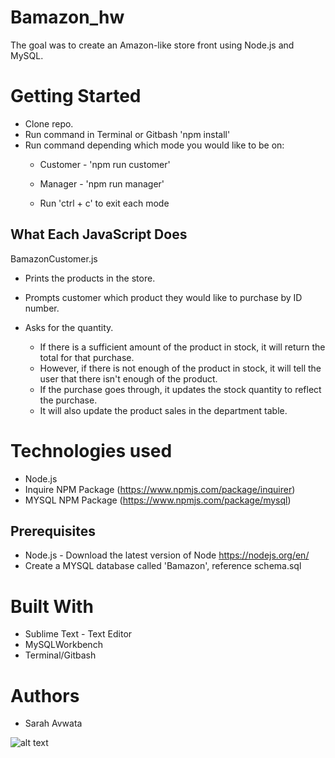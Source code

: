 # Bamazon_hw
The goal was to create an Amazon-like store front using Node.js and MySQL.

# Getting Started
* Clone repo.
* Run command in Terminal or Gitbash 'npm install'
* Run command depending which mode you would like to be on:
   * Customer - 'npm run customer'
   * Manager - 'npm run manager'

   * Run 'ctrl + c' to exit each mode

## What Each JavaScript Does
BamazonCustomer.js

* Prints the products in the store.

* Prompts customer which product they would like to purchase by ID number.

* Asks for the quantity.

     * If there is a sufficient amount of the product in stock, it will return the total for that purchase.
     * However, if there is not enough of the product in stock, it will tell the user that there isn't enough of the product.
     * If the purchase goes through, it updates the stock quantity to reflect the purchase.
     * It will also update the product sales in the department table.

# Technologies used
 * Node.js
 * Inquire NPM Package (https://www.npmjs.com/package/inquirer)
 * MYSQL NPM Package (https://www.npmjs.com/package/mysql)

## Prerequisites
- Node.js - Download the latest version of Node https://nodejs.org/en/
- Create a MYSQL database called 'Bamazon', reference schema.sql

# Built With
* Sublime Text - Text Editor
* MySQLWorkbench
* Terminal/Gitbash

# Authors
* Sarah Avwata  

![alt text](/images/bamazon.gif)